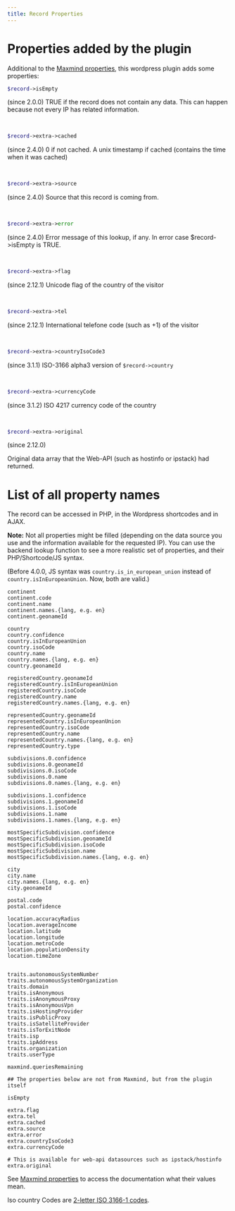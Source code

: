 ```yaml
---
title: Record Properties
---
```


# Properties added by the plugin

Additional to the [Maxmind properties](http://dev.maxmind.com/geoip/geoip2/web-services/), this wordpress plugin adds some properties:


```php
$record->isEmpty
```

(since 2.0.0)
TRUE if the record does not contain any data. This can happen because not every IP has related information.

<br>

```php
$record->extra->cached
```
(since 2.4.0)
0 if not cached.
A unix timestamp if cached (contains the time when it was cached)

<br>

```php
$record->extra->source
```
(since 2.4.0)
Source that this record is coming from.

<br>

```php
$record->extra->error
```
(since 2.4.0)
Error message of this lookup, if any. In error case $record->isEmpty is TRUE.

<br>

```php
$record->extra->flag
```
(since 2.12.1)
Unicode flag of the country of the visitor


<br>

```php
$record->extra->tel
```
(since 2.12.1)
International telefone code (such as +1) of the visitor


<br>

```php
$record->extra->countryIsoCode3
```
(since 3.1.1)
ISO-3166 alpha3 version of `$record->country` 

<br>

```php
$record->extra->currencyCode
```
(since 3.1.2)
ISO 4217 currency code of the country


<br>

```php
$record->extra->original
```
(since 2.12.0)

Original data array that the Web-API (such as hostinfo or ipstack) had returned.



# List of all property names

The record can be accessed in PHP, in the Wordpress shortcodes and in AJAX. 

**Note:** Not all properties might be filled (depending on the data source you use and the information available for the requested IP). You can use the backend lookup function to see a more realistic set of properties, and their PHP/Shortcode/JS syntax.

(Before 4.0.0, JS syntax was `country.is_in_european_union` instead of `country.isInEuropeanUnion`. Now, both are valid.)

```
continent
continent.code
continent.name
continent.names.{lang, e.g. en}
continent.geonameId

country
country.confidence
country.isInEuropeanUnion
country.isoCode
country.name
country.names.{lang, e.g. en}
country.geonameId

registeredCountry.geonameId
registeredCountry.isInEuropeanUnion
registeredCountry.isoCode
registeredCountry.name
registeredCountry.names.{lang, e.g. en}

representedCountry.geonameId
representedCountry.isInEuropeanUnion
representedCountry.isoCode
representedCountry.name
representedCountry.names.{lang, e.g. en}
representedCountry.type

subdivisions.0.confidence
subdivisions.0.geonameId
subdivisions.0.isoCode
subdivisions.0.name
subdivisions.0.names.{lang, e.g. en}

subdivisions.1.confidence
subdivisions.1.geonameId
subdivisions.1.isoCode
subdivisions.1.name
subdivisions.1.names.{lang, e.g. en}

mostSpecificSubdivision.confidence
mostSpecificSubdivision.geonameId
mostSpecificSubdivision.isoCode
mostSpecificSubdivision.name
mostSpecificSubdivision.names.{lang, e.g. en}

city
city.name
city.names.{lang, e.g. en}
city.geonameId

postal.code
postal.confidence

location.accuracyRadius
location.averageIncome
location.latitude
location.longitude
location.metroCode
location.populationDensity
location.timeZone


traits.autonomousSystemNumber
traits.autonomousSystemOrganization
traits.domain
traits.isAnonymous
traits.isAnonymousProxy
traits.isAnonymousVpn
traits.isHostingProvider
traits.isPublicProxy
traits.isSatelliteProvider
traits.isTorExitNode
traits.isp
traits.ipAddress
traits.organization
traits.userType

maxmind.queriesRemaining

## The properties below are not from Maxmind, but from the plugin itself

isEmpty

extra.flag
extra.tel
extra.cached
extra.source
extra.error
extra.countryIsoCode3
extra.currencyCode

# This is available for web-api datasources such as ipstack/hostinfo
extra.original
```

See [Maxmind properties](http://dev.maxmind.com/geoip/geoip2/web-services/) to access the documentation what their values mean.

Iso country Codes are [2-letter ISO 3166-1 codes](https://en.wikipedia.org/wiki/ISO_3166-1_alpha-2#Officially_assigned_code_elements).